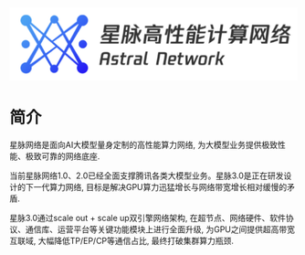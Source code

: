 <p align="center">
  <img src="./figures/astral_network_logo.png" alt="星脉网络 Logo" width="1000">
</p>

# 简介

星脉网络是面向AI大模型量身定制的高性能算力网络, 为大模型业务提供极致性能、极致可靠的网络底座.

当前星脉网络1.0、2.0已经全面支撑腾讯各类大模型业务。星脉3.0是正在研发设计的下一代算力网络, 目标是解决GPU算力迅猛增长与网络带宽增长相对缓慢的矛盾.

星脉3.0通过scale out + scale up双引擎网络架构, 在超节点、网络硬件、软件协议、通信库、运营平台等关键功能模块上进行全面升级, 为GPU之间提供超高带宽互联域, 大幅降低TP/EP/CP等通信占比, 最终打破集群算力瓶颈.
